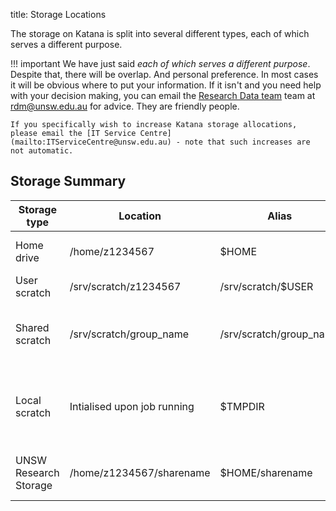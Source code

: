 title: Storage Locations

The storage on Katana is split into several different types, each of which serves a different purpose. 

!!! important
    We have just said *each of which serves a different purpose*. Despite that, there will be overlap. And personal preference. In most cases it will be obvious where to put your information. If it isn't and you need help with your decision making, you can email the [Research Data team](https://research.unsw.edu.au/research-data-management-unsw>) team at rdm@unsw.edu.au for advice. They are friendly people.

    If you specifically wish to increase Katana storage allocations, please email the [IT Service Centre](mailto:ITServiceCentre@unsw.edu.au) - note that such increases are not automatic.

## Storage  Summary

<table>
<thead>
  <tr>
    <th>Storage type</th>
    <th>Location</th>
    <th>Alias</th>
    <th>Purpose</th>
    <th>Backed up?</th>
    <th>Size limit</th>
    <th>Who has access</th>
  </tr>
</thead>
<tbody>
  <tr>
    <td>Home drive</td>
    <td>/home/z1234567</td>
    <td>$HOME</td>
    <td>Source code and programs</td>
    <td>Y</td>
    <td>10Gb</td>
    <td>Only the user</td>
  </tr>
  <tr>
    <td>User scratch</td>
    <td>/srv/scratch/z1234567</td>
    <td>/srv/scratch/$USER</td>
    <td>Data files</td>
    <td>N</td>
    <td>128 GB</td>
    <td>Only the user</td>
  </tr>
  <tr>
    <td>Shared scratch</td>
    <td>/srv/scratch/group_name</td>
    <td>/srv/scratch/group_name</td>
    <td>Data files and programs shared by a team</td>
    <td>N</td>
    <td>Upon group requirements</td>
    <td>All users in the group</td>
  </tr>
  <tr>
    <td>Local scratch</td>
    <td>Intialised upon job running</td>
    <td>$TMPDIR</td>
    <td>Faster job completion with large datasets and temp files</td>
    <td>N</td>
    <td>200Gb shared between node users</td>
    <td>Temporary for each job</td>
  </tr>
  <tr>
    <td>UNSW Research Storage</td>
    <td>/home/z1234567/sharename</td>
    <td>$HOME/sharename</td>
    <td>Storage of shared user and data files</td>
    <td>Y</td>
    <td colspan="2">According to Data Management Plan</td>
  </tr>
</tbody>
</table>